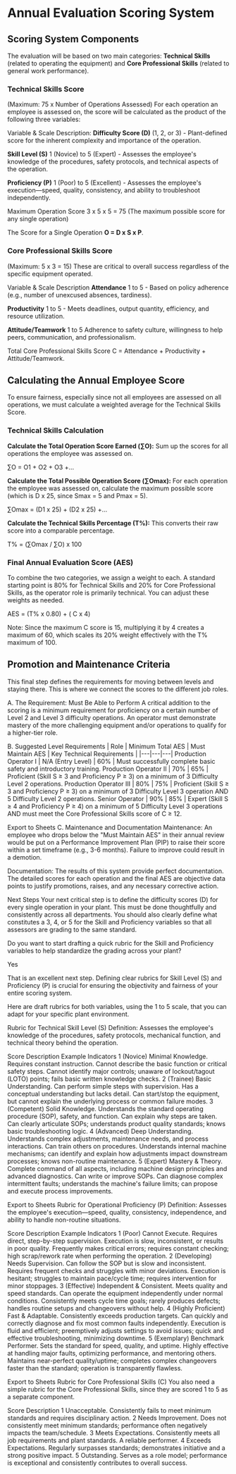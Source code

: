 
# Annual Evaluation Scoring System

## Scoring System Components
The evaluation will be based on two main categories: **Technical Skills** (related to operating the equipment) and **Core Professional Skills** (related to general work performance).

### Technical Skills Score
(Maximum: 75 x Number of Operations Assessed)
For each operation an employee is assessed on, the score will be calculated as the product of the following three variables:

Variable & Scale Description:
**Difficulty Score (D)**
(1, 2, or 3) - Plant-defined score for the inherent complexity and importance of the operation.

**Skill Level (S)**
1 (Novice) to 5 (Expert) - Assesses the employee's knowledge of the procedures, safety protocols, and technical aspects of the operation.

**Proficiency (P)**
1 (Poor) to 5 (Excellent) - Assesses the employee's execution—speed, quality, consistency, and ability to troubleshoot independently.

Maximum Operation Score	3 x 5 x 5 = 75 (The maximum possible score for any single operation)

The Score for a Single Operation **O = D x S x P**.

### Core Professional Skills Score
(Maximum: 5 x 3 = 15)
These are critical to overall success regardless of the specific equipment operated.

Variable & Scale Description
**Attendance**
1 to 5 - Based on policy adherence (e.g., number of unexcused absences, tardiness).

**Productivity**
1 to 5 - Meets deadlines, output quantity, efficiency, and resource utilization.

**Attitude/Teamwork**
1 to 5	Adherence to safety culture, willingness to help peers, communication, and professionalism.

Total Core Professional Skills Score C = Attendance + Productivity + Attitude/Teamwork.

## Calculating the Annual Employee Score
To ensure fairness, especially since not all employees are assessed on all operations, we must calculate a weighted average for the Technical Skills Score.

### Technical Skills Calculation

**Calculate the Total Operation Score Earned (∑O):**
Sum up the scores for all operations the employee was assessed on.

∑O = O1 + O2 + O3 +…

**Calculate the Total Possible Operation Score (∑Omax):**
For each operation the employee was assessed on, calculate the maximum possible score (which is D x 25, since Smax = 5 and Pmax = 5).

∑Omax = (D1 x 25) + (D2 x 25) +…

**Calculate the Technical Skills Percentage (T%):**
This converts their raw score into a comparable percentage.

T% = (∑Omax / ∑O) x 100

### Final Annual Evaluation Score (AES)
To combine the two categories, we assign a weight to each. A standard starting point is 80% for Technical Skills and 20% for Core Professional Skills, as the operator role is primarily technical. You can adjust these weights as needed.

AES = (T% x 0.80) + ( C x 4)

Note: Since the maximum C score is 15, multiplying it by 4 creates a maximum of 60, which scales its 20% weight effectively with the T% maximum of 100.

## Promotion and Maintenance Criteria
This final step defines the requirements for moving between levels and staying there. This is where we connect the scores to the different job roles.

A. The Requirement: Must Be Able to Perform
A critical addition to the scoring is a minimum requirement for proficiency on a certain number of Level 2 and Level 3 difficulty operations. An operator must demonstrate mastery of the more challenging equipment and/or operations to qualify for a higher-tier role.

B. Suggested Level Requirements
| Role | Minimum Total AES | Must Maintain AES | Key Technical Requirements |
|---|---|---|
Production Operator I | N/A (Entry Level) | 60% | Must successfully complete basic safety and introductory training.
Production Operator II | 70% | 65% | Proficient (Skill S ≥ 3 and Proficiency P ≥ 3) on a minimum of 3 Difficulty Level 2 operations.
Production Operator III | 80% | 75% | Proficient (Skill S ≥ 3 and Proficiency P ≥ 3) on a minimum of 3 Difficulty Level 3 operation AND 5 Difficulty Level 2 operations.
Senior Operator | 90% | 85% | Expert (Skill S ≥ 4 and Proficiency P ≥ 4) on a minimum of 5 Difficulty Level 3 operations AND must meet the Core Professional Skills score of C ≥ 12.

Export to Sheets
C. Maintenance and Documentation
Maintenance: An employee who drops below the "Must Maintain AES" in their annual review would be put on a Performance Improvement Plan (PIP) to raise their score within a set timeframe (e.g., 3-6 months). Failure to improve could result in a demotion.

Documentation: The results of this system provide perfect documentation. The detailed scores for each operation and the final AES are objective data points to justify promotions, raises, and any necessary corrective action.

Next Steps
Your next critical step is to define the difficulty scores (D) for every single operation in your plant. This must be done thoughtfully and consistently across all departments. You should also clearly define what constitutes a 3, 4, or 5 for the Skill and Proficiency variables so that all assessors are grading to the same standard.

Do you want to start drafting a quick rubric for the Skill and Proficiency variables to help standardize the grading across your plant?








Yes


That is an excellent next step. Defining clear rubrics for Skill Level (S) and Proficiency (P) is crucial for ensuring the objectivity and fairness of your entire scoring system.

Here are draft rubrics for both variables, using the 1 to 5 scale, that you can adapt for your specific plant environment.

Rubric for Technical Skill Level (S)
Definition: Assesses the employee's knowledge of the procedures, safety protocols, mechanical function, and technical theory behind the operation.

Score	Description	Example Indicators
1 (Novice)	Minimal Knowledge. Requires constant instruction. Cannot describe the basic function or critical safety steps.	Cannot identify major controls; unaware of lockout/tagout (LOTO) points; fails basic written knowledge checks.
2 (Trainee)	Basic Understanding. Can perform simple steps with supervision. Has a conceptual understanding but lacks detail.	Can start/stop the equipment, but cannot explain the underlying process or common failure modes.
3 (Competent)	Solid Knowledge. Understands the standard operating procedure (SOP), safety, and function. Can explain why steps are taken.	Can clearly articulate SOPs; understands product quality standards; knows basic troubleshooting logic.
4 (Advanced)	Deep Understanding. Understands complex adjustments, maintenance needs, and process interactions. Can train others on procedures.	Understands internal machine mechanisms; can identify and explain how adjustments impact downstream processes; knows non-routine maintenance.
5 (Expert)	Mastery & Theory. Complete command of all aspects, including machine design principles and advanced diagnostics. Can write or improve SOPs.	Can diagnose complex intermittent faults; understands the machine's failure limits; can propose and execute process improvements.

Export to Sheets
Rubric for Operational Proficiency (P)
Definition: Assesses the employee's execution—speed, quality, consistency, independence, and ability to handle non-routine situations.

Score	Description	Example Indicators
1 (Poor)	Cannot Execute. Requires direct, step-by-step supervision. Execution is slow, inconsistent, or results in poor quality.	Frequently makes critical errors; requires constant checking; high scrap/rework rate when performing the operation.
2 (Developing)	Needs Supervision. Can follow the SOP but is slow and inconsistent. Requires frequent checks and struggles with minor deviations.	Execution is hesitant; struggles to maintain pace/cycle time; requires intervention for minor stoppages.
3 (Effective)	Independent & Consistent. Meets quality and speed standards. Can operate the equipment independently under normal conditions.	Consistently meets cycle time goals; rarely produces defects; handles routine setups and changeovers without help.
4 (Highly Proficient)	Fast & Adaptable. Consistently exceeds production targets. Can quickly and correctly diagnose and fix most common faults independently.	Execution is fluid and efficient; preemptively adjusts settings to avoid issues; quick and effective troubleshooting, minimizing downtime.
5 (Exemplary)	Benchmark Performer. Sets the standard for speed, quality, and uptime. Highly effective at handling major faults, optimizing performance, and mentoring others.	Maintains near-perfect quality/uptime; completes complex changeovers faster than the standard; operation is transparently flawless.

Export to Sheets
Rubric for Core Professional Skills (C)
You also need a simple rubric for the Core Professional Skills, since they are scored 1 to 5 as a separate component.

Score	Description
1	Unacceptable. Consistently fails to meet minimum standards and requires disciplinary action.
2	Needs Improvement. Does not consistently meet minimum standards; performance often negatively impacts the team/schedule.
3	Meets Expectations. Consistently meets all job requirements and plant standards. A reliable performer.
4	Exceeds Expectations. Regularly surpasses standards; demonstrates initiative and a strong positive impact.
5	Outstanding. Serves as a role model; performance is exceptional and consistently contributes to overall success.

